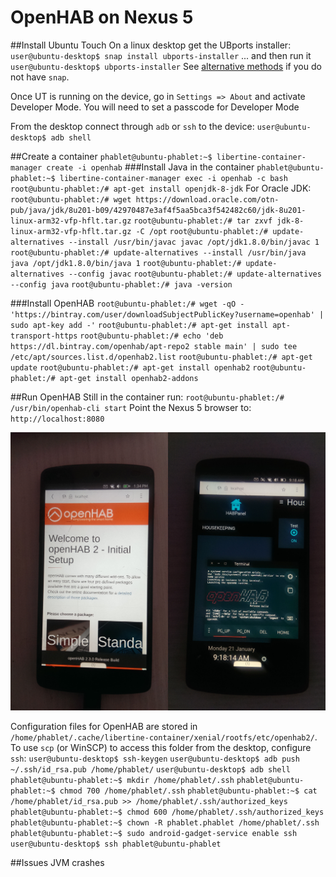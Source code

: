 # OpenHAB on Nexus 5

##Install Ubuntu Touch
On a linux desktop get the UBports installer:
`user@ubuntu-desktop$ snap install ubports-installer`
... and then run it
`user@ubuntu-desktop$ ubports-installer`
See [alternative methods](https://github.com/ubports/ubports-installer/) if you do not have `snap`.

Once UT is running on the device, go in `Settings => About` and activate Developer Mode. You will need to set a passcode for Developer Mode

From the desktop connect through `adb` or `ssh` to the device:
`user@ubuntu-desktop$ adb shell`

##Create a container
`phablet@ubuntu-phablet:~$ libertine-container-manager create -i openhab`
###Install Java in the container
`phablet@ubuntu-phablet:~$ libertine-container-manager exec -i openhab -c bash`
`root@ubuntu-phablet:/# apt-get install openjdk-8-jdk`
For Oracle JDK:
`root@ubuntu-phablet:/# wget https://download.oracle.com/otn-pub/java/jdk/8u201-b09/42970487e3af4f5aa5bca3f542482c60/jdk-8u201-linux-arm32-vfp-hflt.tar.gz`
`root@ubuntu-phablet:/# tar zxvf jdk-8-linux-arm32-vfp-hflt.tar.gz -C /opt`
`root@ubuntu-phablet:/# update-alternatives --install /usr/bin/javac javac /opt/jdk1.8.0/bin/javac 1`
`root@ubuntu-phablet:/# update-alternatives --install /usr/bin/java java /opt/jdk1.8.0/bin/java 1`
`root@ubuntu-phablet:/# update-alternatives --config javac`
`root@ubuntu-phablet:/# update-alternatives --config java`
`root@ubuntu-phablet:/# java -version`

###Install OpenHAB
`root@ubuntu-phablet:/# wget -qO - 'https://bintray.com/user/downloadSubjectPublicKey?username=openhab' | sudo apt-key add -'`
`root@ubuntu-phablet:/# apt-get install apt-transport-https`
`root@ubuntu-phablet:/# echo 'deb https://dl.bintray.com/openhab/apt-repo2 stable main' | sudo tee /etc/apt/sources.list.d/openhab2.list`
`root@ubuntu-phablet:/# apt-get update`
`root@ubuntu-phablet:/# apt-get install openhab2`
`root@ubuntu-phablet:/# apt-get install openhab2-addons`

##Run OpenHAB
Still in the container run:
`root@ubuntu-phablet:/# /usr/bin/openhab-cli start`
Point the Nexus 5 browser to:
`http://localhost:8080`

![OpenHAB@Nexus](screenshot.jpg)

Configuration files for OpenHAB are stored in `/home/phablet/.cache/libertine-container/xenial/rootfs/etc/openhab2/`.
To use `scp` (or WinSCP) to access this folder from the desktop, configure `ssh`:
`user@ubuntu-desktop$ ssh-keygen`
`user@ubuntu-desktop$ adb push ~/.ssh/id_rsa.pub /home/phablet/`
`user@ubuntu-desktop$ adb shell`
`phablet@ubuntu-phablet:~$ mkdir /home/phablet/.ssh`
`phablet@ubuntu-phablet:~$ chmod 700 /home/phablet/.ssh`
`phablet@ubuntu-phablet:~$ cat /home/phablet/id_rsa.pub >> /home/phablet/.ssh/authorized_keys`
`phablet@ubuntu-phablet:~$ chmod 600 /home/phablet/.ssh/authorized_keys`
`phablet@ubuntu-phablet:~$ chown -R phablet.phablet /home/phablet/.ssh`
`phablet@ubuntu-phablet:~$ sudo android-gadget-service enable ssh`
`user@ubuntu-desktop$ ssh phablet@ubuntu-phablet`

##Issues
JVM crashes
